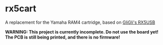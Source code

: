 # rx5cart
A replacement for the Yamaha RAM4 cartridge, based on [GliGli's RX5USB](https://github.com/gligli/rx5usb)

**WARNING: This project is currently incomplete. Do not use the board yet! The PCB is still being printed, and there is no firmware!**
